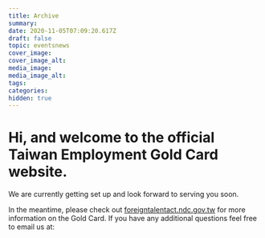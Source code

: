 ```yaml
---
title: Archive
summary:
date: 2020-11-05T07:09:20.617Z
draft: false
topic: eventsnews
cover_image:
cover_image_alt:
media_image:
media_image_alt:
tags:
categories:
hidden: true
---
```


# Hi, and welcome to the official Taiwan Employment Gold Card website.

We are currently getting set up and look forward to serving you soon.

In the meantime, please check out [foreigntalentact.ndc.gov.tw](https://foreigntalentact.ndc.gov.tw/) for more information on the Gold Card. If you have any additional questions feel free to email us at:
